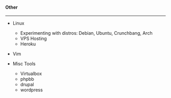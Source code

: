 
#### Other
--------------

- Linux
    - Experimenting with distros: Debian, Ubuntu, Crunchbang, Arch
    - VPS Hosting
    - Heroku

- Vim

- Misc Tools
    - Virtualbox
    - phpbb
    - drupal <span class="minor"></span>
    - wordpress <span class="minor"></span>
